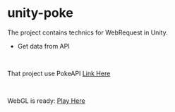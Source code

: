 # unity-poke

The project contains technics for WebRequest in Unity.
* Get data from API
<br/>

That project use PokeAPI [Link Here](https://pokeapi.co/)

<br/>


WebGL is ready: [Play Here](https://ni-kara.github.io/unity-poke/WebGL/index.html)
